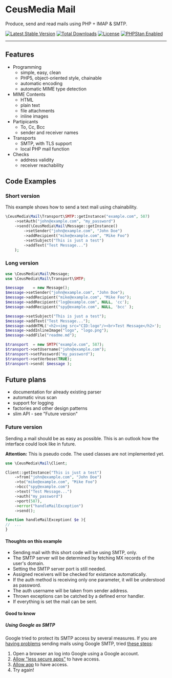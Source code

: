 # CeusMedia Mail

Produce, send and read mails using PHP + IMAP & SMTP.

[![Latest Stable Version](https://poser.pugx.org/ceus-media/mail/v)](//packagist.org/packages/ceus-media/mail)
[![Total Downloads](https://poser.pugx.org/ceus-media/mail/downloads)](//packagist.org/packages/ceus-media/mail)
[![License](https://poser.pugx.org/ceus-media/mail/license)](//packagist.org/packages/ceus-media/mail)
<a href="https://phpstan.org/"><img src="https://img.shields.io/badge/PHPStan-enabled-brightgreen.svg?style=flat" alt="PHPStan Enabled"></a>

----

## Features
- Programming
  - simple, easy, clean
  - PHP5, object-oriented style, chainable
  - automatic encoding
  - automatic MIME type detection
- MIME Contents
  - HTML
  - plain text
  - file attachments
  - inline images
- Partipicants
  - To, Cc, Bcc
  - sender and receiver names
- Transports
  - SMTP, with TLS support
  - local PHP mail function
- Checks
  - address validity
  - receiver reachability

## Code Examples

### Short version

This example shows how to send a text mail using chainability.

```php
\CeusMedia\Mail\Transport\SMTP::getInstance("example.com", 587)
	->setAuth("john@example.com", "my_password")
	->send(\CeusMedia\Mail\Message::getInstance()
		->setSender("john@example.com", "John Doe")
		->addRecipient("mike@example.com", "Mike Foo")
		->setSubject("This is just a test")
		->addText("Test Message...")
	);
```

### Long version

```php
use \CeusMedia\Mail\Message;
use \CeusMedia\Mail\Transport\SMTP;

$message	= new Message();
$message->setSender("john@example.com", "John Doe");
$message->addRecipient("mike@example.com", "Mike Foo");
$message->addRecipient("log@example.com", NULL, 'cc');
$message->addRecipient("spy@example.com", NULL, 'bcc' );

$message->setSubject("This is just a test");
$message->addText("Test Message...");
$message->addHTML('<h2><img src="CID:logo"/><br>Test Message</h2>');
$message->addInlineImage("logo", "logo.png");
$message->addFile("readme.md");

$transport	= new SMTP("example.com", 587);
$transport->setUsername("john@example.com");
$transport->setPassword("my_password");
$transport->setVerbose(TRUE);
$transport->send( $message );
```

## Future plans
- documentation for already existing parser
- automatic virus scan
- support for logging
- factories and other design patterns
- slim API - see "Future version"

### Future version

Sending a mail should be as easy as possible.
This is an outlook how the interface could look like in future.

**Attention:** This is pseudo code. The used classes are not implemented yet.

```php
use \CeusMedia\Mail\Client;

Client::getInstance("This is just a test")
	->from("john@example.com", "John Doe")
	->to("mike@example.com", "Mike Foo")
	->bcc("spy@example.com")
	->text("Test Message...")
	->auth("my_password")
	->port(587),
	->error("handleMailException")
	->send();

function handleMailException( $e ){
//  ...
}
```

#### Thoughts on this example
- Sending mail with this short code will be using SMTP, only.
- The SMTP server will be determined by fetching MX records of the user's domain.
- Setting the SMTP server port is still needed.
- Assigned receivers will be checked for existance automatically.
- If the auth method is receiving only one parameter, it will be understood as password.
- The auth username will be taken from sender address.
- Thrown exceptions can be catched by a defined error handler.
- If everything is set the mail can be sent.


#### Good to know

##### Using Google as SMTP

Google tried to protect its SMTP access by several measures.
If you are [having problems](https://support.google.com/accounts/answer/6009563) sending mails using Google SMTP, tried [these steps](https://serverfault.com/a/745666):

1. Open a browser an log into Google using a Google account.
2. [Allow "less secure apps"](https://www.google.com/settings/security/lesssecureapps) to have access.
3. [Allow app](https://accounts.google.com/DisplayUnlockCaptcha) to have access.
4. Try again!
